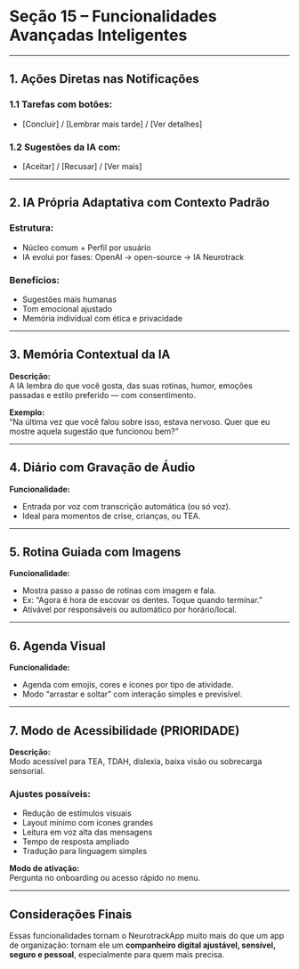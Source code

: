 # Seção 15 – Funcionalidades Avançadas Inteligentes

---

## 1. Ações Diretas nas Notificações

### 1.1 Tarefas com botões:
- [Concluir] / [Lembrar mais tarde] / [Ver detalhes]

### 1.2 Sugestões da IA com:
- [Aceitar] / [Recusar] / [Ver mais]

---

## 2. IA Própria Adaptativa com Contexto Padrão

### Estrutura:
- Núcleo comum + Perfil por usuário
- IA evolui por fases: OpenAI → open-source → IA Neurotrack

### Benefícios:
- Sugestões mais humanas
- Tom emocional ajustado
- Memória individual com ética e privacidade

---

## 3. Memória Contextual da IA

**Descrição:**  
A IA lembra do que você gosta, das suas rotinas, humor, emoções passadas e estilo preferido — com consentimento.

**Exemplo:**  
“Na última vez que você falou sobre isso, estava nervoso. Quer que eu mostre aquela sugestão que funcionou bem?”

---

## 4. Diário com Gravação de Áudio

**Funcionalidade:**  
- Entrada por voz com transcrição automática (ou só voz).
- Ideal para momentos de crise, crianças, ou TEA.

---

## 5. Rotina Guiada com Imagens

**Funcionalidade:**  
- Mostra passo a passo de rotinas com imagem e fala.
- Ex: “Agora é hora de escovar os dentes. Toque quando terminar.”
- Ativável por responsáveis ou automático por horário/local.

---

## 6. Agenda Visual

**Funcionalidade:**  
- Agenda com emojis, cores e ícones por tipo de atividade.
- Modo “arrastar e soltar” com interação simples e previsível.

---

## 7. Modo de Acessibilidade (PRIORIDADE)

**Descrição:**  
Modo acessível para TEA, TDAH, dislexia, baixa visão ou sobrecarga sensorial.

### Ajustes possíveis:
- Redução de estímulos visuais
- Layout mínimo com ícones grandes
- Leitura em voz alta das mensagens
- Tempo de resposta ampliado
- Tradução para linguagem simples

**Modo de ativação:**  
Pergunta no onboarding ou acesso rápido no menu.

---

## Considerações Finais

Essas funcionalidades tornam o NeurotrackApp muito mais do que um app de organização: tornam ele um **companheiro digital ajustável, sensível, seguro e pessoal**, especialmente para quem mais precisa.